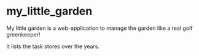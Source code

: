 # my_little_garden

My little garden is a web-application to manage the garden like a real golf greenkeeper!

It lists the task stores over the years.